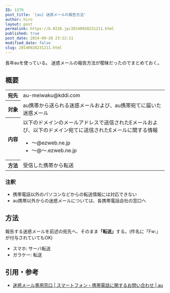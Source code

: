 ```yaml
---
ID: 1379
post_title: '[au] 迷惑メールの報告方法'
author: hiro
layout: post
permalink: https://b.0218.jp/20140928231211.html
published: true
post_date: 2014-09-28 23:12:11
modified_date: false
slug: 20140928231211.html
---
```

長年auを使っている。
迷惑メールの報告方法が曖昧だったのでまとめておく。

<!--more-->

## 概要

<table>
<tbody>
  <tr>
    <th style="white-space: nowrap;">宛先</th>
    <td>au-meiwaku@kddi.com</td>
  </tr>
  <tr>
    <th>対象</th>
    <td>au携帯から送られる迷惑メールおよび、au携帯宛てに届いた迷惑メール</td>
  </tr>
  <tr>
    <th>内容</th>
    <td>以下のドメインのメールアドレスで送信されたEメールおよび、以下のドメイン宛てに送信されたEメールに関する情報<br />
<ul><li>～@ezweb.ne.jp</li><li>～@～.ezweb.ne.jp</li></ul></td></tr><tr><th>方法</th><td>受信した携帯から転送
    </td>
  </tr>
</tbody>
</table>

### 注釈

* 携帯電話以外のパソコンなどからの転送情報には対応できない
* au携帯以外からの迷惑メールについては、各携帯電話会社の窓口へ

## 方法

報告する迷惑メールを前述の宛先へ、そのまま<strong>「転送」</strong>する。<span class="text-muted">(件名に「Fw:」が付与されていてもOK)</span>

* スマホ: サーバ転送
* ガラケー: 転送

## 引用・参考

* <a href="http://www.au.kddi.com/support/inquiry/mobile/mail/">迷惑メール専用窓口 | スマートフォン・携帯電話に関するお問い合わせ | au</a>